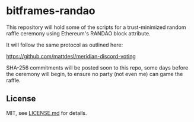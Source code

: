 # bitframes-randao

This repository will hold some of the scripts for a trust-minimized random raffle ceremony using Ethereum's RANDAO block attribute.

It will follow the same protocol as outlined here:

https://github.com/mattdesl/meridian-discord-voting

SHA-256 commitments will be posted soon to this repo, some days before the ceremony will begin, to ensure no party (not even me) can game the raffle.

## License

MIT, see [LICENSE.md](http://github.com/mattdesl/bitframes-randao/blob/master/LICENSE.md) for details.

